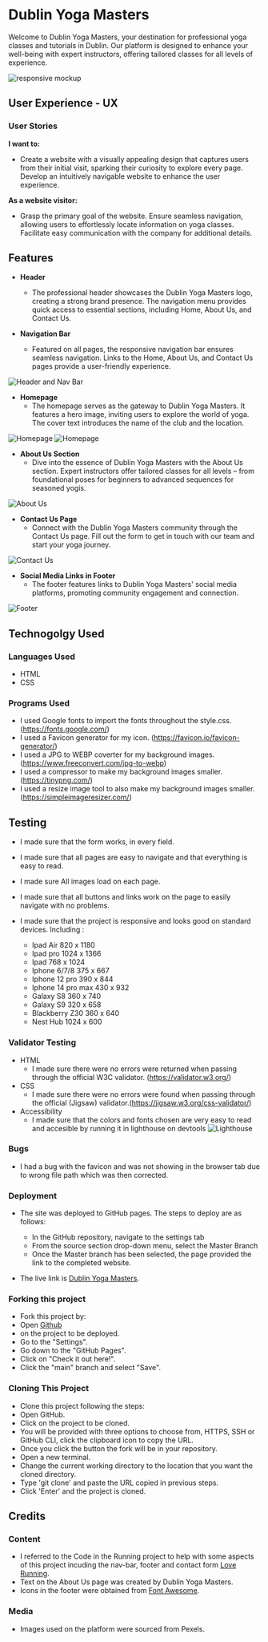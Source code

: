 # Dublin Yoga Masters

Welcome to Dublin Yoga Masters, your destination for professional yoga classes and tutorials in Dublin. Our platform is designed to enhance your well-being with expert instructors, offering tailored classes for all levels of experience.


![responsive mockup](readme-images/responsive-mockup.png)

## User Experience - UX

### User Stories

**I want to:**

- Create a website with a visually appealing design that captures users from their initial visit, sparking their curiosity to explore every page. Develop an intuitively navigable website to enhance the user experience.

**As a website visitor:**

- Grasp the primary goal of the website. Ensure seamless navigation, allowing users to effortlessly locate information on yoga classes. Facilitate easy communication with the company for additional details.

## Features
- **Header**
  - The professional header showcases the Dublin Yoga Masters logo, creating a strong brand presence. The navigation menu provides quick access to essential sections, including Home, About Us, and Contact Us.

- **Navigation Bar**
  - Featured on all pages, the responsive navigation bar ensures seamless navigation. Links to the Home, About Us, and Contact Us pages provide a user-friendly experience.

![Header and Nav Bar](readme-images/header.png)

- **Homepage**
  - The homepage serves as the gateway to Dublin Yoga Masters. It features a hero image, inviting users to explore the world of yoga. The cover text introduces the name of the club and the location.

![Homepage](readme-images/homepage.png)
![Homepage](readme-images/homepage-reason-section.png)


- **About Us Section**
  - Dive into the essence of Dublin Yoga Masters with the About Us section. Expert instructors offer tailored classes for all levels – from foundational poses for beginners to advanced sequences for seasoned yogis.

![About Us](readme-images/about-us-section.png)

- **Contact Us Page**
  - Connect with the Dublin Yoga Masters community through the Contact Us page. Fill out the form to get in touch with our team and start your yoga journey.

![Contact Us](readme-images/contact-us-section.png)

- **Social Media Links in Footer**
  - The footer features links to Dublin Yoga Masters' social media platforms, promoting community engagement and connection.

![Footer](readme-images/footer1.0.png)

## Technogolgy Used

### Languages Used
- HTML
- CSS

### Programs Used
- I used Google fonts to import the fonts throughout the style.css.(https://fonts.google.com/)
- I used a Favicon generator for my icon. (https://favicon.io/favicon-generator/)
- I used a JPG to WEBP coverter for my background images.(https://www.freeconvert.com/jpg-to-webp)
- I used a compressor to make my background images smaller. (https://tinypng.com/)
- I used a resize image tool to also make my background images smaller. (https://simpleimageresizer.com/)

## Testing

- I made sure that the form works, in every field.

- I made sure that all pages are easy to navigate and that everything is easy to read.

- I made sure All images load on each page.

- I made sure that all buttons and links work on the page to easily navigate with no problems.

- I made sure that the project is responsive and looks good on standard devices. Including :
   - Ipad Air          820 x 1180
   - Ipad pro         1024 x 1366
   - Ipad              768 x 1024
   - Iphone 6/7/8      375 x 667
   - Iphone 12 pro     390 x 844
   - Iphone 14 pro max 430 x 932
   - Galaxy S8         360 x 740
   - Galaxy S9         320 x 658
   - Blackberry Z30    360 x 640
   - Nest Hub         1024 x 600

### Validator Testing

- HTML
  - I made sure there were no errors were returned when passing through the official W3C validator. (https://validator.w3.org/)
- CSS
  - I made sure there were no errors were found when passing through the official (Jigsaw) validator.(https://jigsaw.w3.org/css-validator/)
- Accessibility
  - I made sure that the colors and fonts chosen are very easy to read and accesible by running it in lighthouse on devtools
  ![Lighthouse](readme-images/lighthouse2.png)

### Bugs

- I had a bug with the favicon and was not showing in the browser tab due to wrong file path which was then corrected.

### Deployment 

- The site was deployed to GitHub pages. The steps to deploy are as follows:
  - In the GitHub repository, navigate to the settings tab
  - From the source section drop-down menu, select the Master Branch
  - Once the Master branch has been selected, the page provided the link to the completed website. 

- The live link is [Dublin Yoga Masters](https://johnfurlong98.github.io/dublin-yoga-masters/).

### Forking this project
- Fork this project by:
- Open [Github]()
- on the project to be deployed.
- Go to the "Settings".
- Go down to the "GitHub Pages".
- Click on "Check it out here!".
- Click the "main" branch and select "Save".

### Cloning This Project
- Clone this project following the steps:
- Open GitHub.
- Click on the project to be cloned.
- You will be provided with three options to choose from, HTTPS, SSH or GitHub CLI, click the clipboard icon to copy the URL.
- Once you click the button the fork will be in your repository.
- Open a new terminal.
- Change the current working directory to the location that you want the cloned directory.
- Type 'git clone' and paste the URL copied in previous steps.
- Click 'Enter' and the project is cloned.

## Credits

### Content

- I referred to the Code in the Running project to help with some aspects of this project incuding the nav-bar, footer and contact form [Love Running](https://github.com/johnfurlong98/Love-Running-Walkthrough-Project).
- Text on the About Us page was created by Dublin Yoga Masters.
- Icons in the footer were obtained from [Font Awesome](https://fontawesome.com/).

### Media

- Images used on the platform were sourced from Pexels.